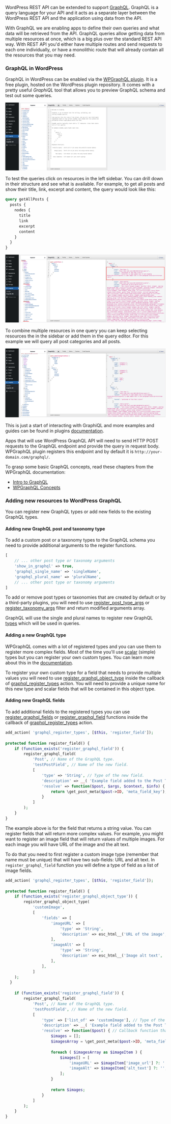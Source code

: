 WordPress REST API can be extended to support [GraphQL](https://graphql.org/). GraphQL is a query language for your API and it acts as a separate layer between the WordPress REST API and the application using data from the API.

With GraphQL we are enabling apps to define their own queries and what data will be retrieved from the API. GraphQL queries allow getting data from multiple resources at once, which is a big plus over the standard REST API way. With REST API you'd either have multiple routes and send requests to each one individually, or have a monolithic route that will already contain all the resources that you may need.

### GraphQL in WordPress

GraphQL in WordPress can be enabled via the [WPGraphQL plugin](https://www.wpgraphql.com/). It is a free plugin, hosted on the WordPress plugin repository. It comes with a pretty useful _GraphiQL_ tool that allows you to preview GraphQL schema and test out some queries.

![GraphiQL initial view](../img/graphiql-1.png "GraphiQL initial view")

To test the queries click on resources in the left sidebar. You can drill down in their structure and see what is available. For example, to get all posts and show their title, link, excerpt and content, the query would look like this:

```graphql
query getAllPosts {
  posts {
    nodes {
      title
      link
      excerpt
      content
    }
  }
}
```

![GraphiQL query view](../img/graphiql-2.png "GraphiQL query view")

To combine multiple resources in one query you can keep selecting resources the in the sidebar or add them in the query editor. For this example we will query all post categories and all posts.

![GraphiQL query view](../img/graphiql-3.png "GraphiQL query view")

This is just a start of interacting with GraphiQL and more examples and guides can be found in plugins [documentation](https://www.wpgraphql.com/docs/).

Apps that will use WordPress GraphQL API will need to send HTTP POST requests to the GraphQL endpoint and provide the query in request body. WPGraphQL plugin registers this endpoint and by default it is `http://your-domain.com/graphql/`.

To grasp some basic GraphQL concepts, read these chapters from the WPGraphQL documentation:
* [Intro to GraphQL](https://www.wpgraphql.com/docs/intro-to-graphql/)
* [WPGraphQL Concepts](https://www.wpgraphql.com/docs/wpgraphql-concepts/)

### Adding new resources to WordPress GraphQL

You can register new GraphQL types or add new fields to the existing GraphQL types.

#### Adding new GraphQL post and taxonomy type

To add a custom post or a taxonomy types to the GraphQL schema you need to provide additional arguments to the register functions.

```php
[
	// ... other post type or taxonomy arguments
	'show_in_graphql' => true,
	'graphql_single_name' => 'singleName',
	'graphql_plural_name' => 'pluralName',
	// ... other post type or taxonomy arguments
]
```

To add or remove post types or taxonomies that are created by default or by a third-party plugins, you will need to use [register_post_type_args](https://developer.wordpress.org/reference/hooks/register_post_type_args/) or [register_taxonomy_args](https://developer.wordpress.org/reference/hooks/register_taxonomy_args/) filter and return modified arguments array.

GraphQL will use the single and plural names to register new GraphQL [types](https://graphql.org/learn/schema/#type-system) which will be used in queries.

#### Adding a new GraphQL type

WPGraphQL comes with a lot of registered types and you can use them to register more complex fields. Most of the time you'll use [scalar](https://www.wpgraphql.com/docs/default-types-and-fields/#scalars) (simple) types but you can register your own custom types. You can learn more about this in the [documentation](https://www.wpgraphql.com/docs/default-types-and-fields).

To register your own custom type for a field that needs to provide multiple values you will need to use [register_graphql_object_type](https://www.wpgraphql.com/functions/register_graphql_object_type/) inside the callback of [graphql_register_types](https://www.wpgraphql.com/actions/graphql_register_types/) action. You will need to provide a unique name for this new type and scalar fields that will be contained in this object type.


#### Adding new GraphQL fields

To add additional fields to the registered types you can use [register_graphql_fields](https://www.wpgraphql.com/functions/register_graphql_fields/) or [register_graphql_field](https://www.wpgraphql.com/functions/register_graphql_field/) functions inside the callback of [graphql_register_types](https://www.wpgraphql.com/actions/graphql_register_types/) action.

```php
add_action( 'graphql_register_types', [$this, 'register_field']);

protected function register_field() {
	if (function_exists('register_graphql_field')) {
		register_graphql_field(
			'Post', // Name of the GraphQL type.
			'testPostField', // Name of the new field.
			[
				'type' => 'String', // Type of the new field.
				'description' => __( 'Example field added to the Post Type','your-textdomain' ), // Description of the new field.
				'resolve' => function($post, $args, $context, $info) { // Callback function that return the value of the field.
					return \get_post_meta($post->ID, 'meta_field_key');
				}
			]
		);
	}
}
```

The example above is for the field that returns a string value. You can register fields that will return more complex values. For example, you might want to register an image field that will return values of multiple images. For each image you will have URL of the image and the alt text.

To do that you need to first register a custom image type (remember that name must be unique) that will have two sub-fields: URL and alt text. In `register_graphql_field` function you will define a type of field as a list of image fields.

```php
add_action( 'graphql_register_types', [$this, 'register_field']);

protected function register_field() {
	if (function_exists('register_graphql_object_type')) {
		register_graphql_object_type(
			'customImage',
			[
				'fields' => [
					'imageURL' => [
						'type' => 'String',
						'description' => esc_html__('URL of the image', 'your-textdomain'),
					],
					'imageAlt' => [
						'type' => 'String',
						'description' => esc_html__('Image alt text', 'your-textdomain'),
					],
				],
			]
    );
  }

	if (function_exists('register_graphql_field')) {
		register_graphql_field(
			'Post', // Name of the GraphQL type.
			'testPostField', // Name of the new field.
			[
				'type' => ['list_of' => 'customImage'], // Type of the new field registered as a list of images.
				'description' => __( 'Example field added to the Post Type', 'your-textdomain' ), // Description of the new field.
				'resolve' => function($post) { // Callback function that return the value of the field.
					$images = [];
					$imagesArray = \get_post_meta($post->ID, 'meta_field_key');

					foreach ( $imagesArray as $imageItem ) {
						$images[] = [
							'imageURL' => $imageItem['image_url'] ?: '',
							'imageAlt' => $imageItem['alt_text'] ?: '',
						];
					}

					return $images;
				}
			]
		);
	}
}
```
